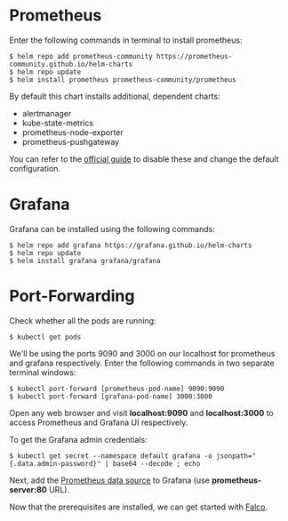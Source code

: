 # Prometheus
Enter the following commands in terminal to install prometheus:
```
$ helm repo add prometheus-community https://prometheus-community.github.io/helm-charts
$ helm repo update
$ helm install prometheus prometheus-community/prometheus
```
By default this chart installs additional, dependent charts:
<ul>
<li>alertmanager</li>
<li>kube-state-metrics</li>
<li>prometheus-node-exporter</li>
<li>prometheus-pushgateway</li>
</ul>
You can refer to the <a href="https://github.com/prometheus-community/helm-charts/tree/main/charts/prometheus">official guide</a> to disable these and change the default configuration.

# Grafana
Grafana can be installed using the following commands:
```
$ helm repo add grafana https://grafana.github.io/helm-charts
$ helm repo update
$ helm install grafana grafana/grafana
```

# Port-Forwarding
Check whether all the pods are running:
```
$ kubectl get pods
```
We'll be using the ports 9090 and 3000 on our localhost for prometheus and grafana respectively. 
Enter the following commands in two separate terminal windows:
```
$ kubectl port-forward [prometheus-pod-name] 9090:9090
$ kubectl port-forward [grafana-pod-name] 3000:3000 
```
Open any web browser and visit **localhost:9090** and **localhost:3000** to access Prometheus and Grafana UI respectively.

To get the Grafana admin credentials:
```
$ kubectl get secret --namespace default grafana -o jsonpath="{.data.admin-password}" | base64 --decode ; echo

``` 

Next, add the <a href="https://prometheus.io/docs/visualization/grafana/#creating-a-prometheus-data-source">Prometheus data source</a> to Grafana (use **prometheus-server:80** URL).

Now that the prerequisites are installed, we can get started with <a href="..\falco.md">Falco</a>.
